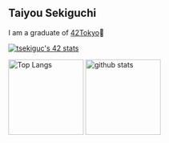 ## Taiyou Sekiguchi

I am a graduate of [42Tokyo](https://42tokyo.jp/)🚀

[![tsekiguc's 42 stats](https://badge42.vercel.app/api/v2/clfvwz0r4002508juln9tdu3j/stats?cursusId=21&coalitionId=undefined)](https://github.com/JaeSeoKim/badge42)

<p align="left"> 
  <img alt="Top Langs" height="150px" src="https://github-readme-stats.vercel.app/api/top-langs/?username=TaiyouSekiguchi&layout=compact&show_icons=true&theme=onedark" />
  <img alt="github stats" height="150px" src="https://github-readme-stats.vercel.app/api?username=TaiyouSekiguchi&theme=onedark&show_icons=ture" />
</p>

<!--
**TaiyouSekiguchi/TaiyouSekiguchi** is a ✨ _special_ ✨ repository because its `README.md` (this file) appears on your GitHub profile.

Here are some ideas to get you started:

- 🔭 I’m currently working on ...
- 🌱 I’m currently learning ...
- 👯 I’m looking to collaborate on ...
- 🤔 I’m looking for help with ...
- 💬 Ask me about ...
- 📫 How to reach me: ...
- 😄 Pronouns: ...
- ⚡ Fun fact: ...
-->
